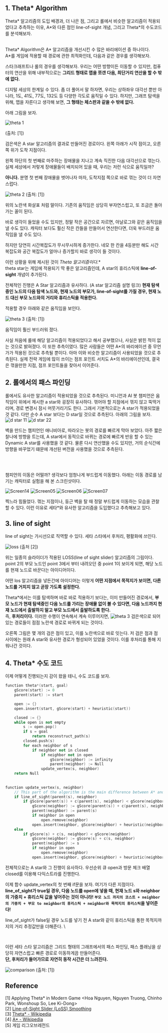 ## 1. Theta* Algorithm 
Theta\* 알고리즘의 도입 배경과, 더 나은 점, 그리고 롤에서 비슷한 알고리즘이 적용되었다고 추측하는 이유, A\*와 다른 점인 line-of-sight 개념, 그리고 Theta*의 수도코드를 분석해보자. 
<br> <br>

Theta* Algorithm은 A* 알고리즘을 개선시킨 수 많은 바리에이션 중 하나이다. <br>
A*를 게임에 적용할 때 경로에 관한 최적화인데, 다음과 같은 경우를 생각해보자. <br>

스타크래프트나 롤의 경우를 생각해보자. 우리는 어떤 방향이든 이동할 수 있지만, 컴퓨터의 연산을 위해 내부적으로는 **그리드 형태로 맵을 쪼갠 다음, 최단거리 연산을 할 수 밖에 없다.** <br>

디지털 세상의 한계일 수 있다.
좀 더 풀어서 말 하자면, 우리는 상하좌우 대각선 뿐만 아니라, 1도, 41도, 77도, 132도 등 다양한 각도로 움직일 수 있다. 하지만, 그래프 탐색을 위해, 맵을 자른다고 생각해 보면, **그 형태는 체스판과 같을 수 밖에 없다.** <br>

아래 그림을 보자.

![theta 1](https://user-images.githubusercontent.com/71186266/199237948-b29fd0cd-8033-4afb-9aef-0609df64007f.png)

(출처: [1]) <br>

검은색은 A star 알고리즘의 결과로 만들어진 경로이다. 왼쪽 아래가 시작 점이고, 오른쪽 위가 도착 지점이다. <br> 

왼쪽 하단의 첫 번째로 마주하는 장애물을 지나고 계속 직진한 다음 대각선으로 꺾는다. 실제 세상에서 저렇게 장애물들이 배치되어 있을 때, 우리는 저런 식으로 움직일까? <br>

**아니다.** 분명 첫 번째 장애물을 벗어나자 마자, 도착지점 쪽으로 바로 꺾는 것이 더 자연스럽다. 

![theta 2](https://user-images.githubusercontent.com/71186266/199239054-d3e814f4-8771-4bf4-98fe-74e1d5fbbc38.png)
(출처: [1]) <br>


위의 노란색 화살표 처럼 말이다. 기존의 움직임은 상당히 부자연스럽고, 또 조금은 돌아가는 꼴이 된다. <br>



바로 생각이 들었을 수도 있지만, 정말 작은 공간으로 자르면, 아날로그와 같은 움직임을 낼 수도 있다. 캐릭터 보다도 훨신 작은 칸들을 만들어서 연산한다면, 더욱 부드러운 움직임을 낼 수도 있다. <br> 

하지만 당연히 시간복잡도가 무시무시하게 증가한다. 네모 한 칸을 4등분만 해도 시간 복잡도와 공간 복잡도가 얼마나 증가할지 바로 생각이 들 것이다. <br>

이런 상황을 위해 제시된 것이 **Theta* 알고리즘이다.** <br> 
theta star는 게임에 적용되기 딱 좋은 알고리즘인데, A star의 휴리스틱에 **line-of-sight** 개념이 추가된다. <br>

전체적인 진행은 A Star 알고리즘과 유사하다. (A star 알고리즘 설명 링크) **현재 탐색중인 노드의 다음 탐색 노드와, 현재 노드의 부모가, line-of-sight를 가질 경우, 현재 노드 대신 부모 노드와의 거리와 휴리스틱을 적용한다.** <br>

적용할 경우 아래와 같은 움직임을 보인다.

![theta 3](https://user-images.githubusercontent.com/71186266/199240769-bf9a957c-c2ca-4899-ba6f-a5af9d1079fb.png)
(출처: [1]) <br>

움직임이 훨신 부드러워 졌다. <br>

사실 처음에 롤에 해당 알고리즘이 적용되었다고 해서 공부했으나, 사실은 밝힌 적이 없는 것으로 밝혀졌다. 이 또한 추측이였다. 많은 사람들은 어떤 A\*의 바리에이션 중 무언가가 적용된 것으로 추측될 뿐이다. 아마 이와 비슷한 알고리즘이 사용되었을 것으로 추측된다. 실제 전략 게임에 많이 쓰이는 점프 포인트 서치도 A\*의 바리에이션인데, 결국은 꺾을만한 지점, 점프 포인트들을 찾아서 이어준다. <br>

## 2. 롤에서의 패스 파인딩
롤에서도 유사한 알고리즘이 적용되었을 것으로 추측된다. 미니언과 AI 봇 챔피언은 움직임이 위에서 제시한 a star와 굉장히 유사하다. 꺾어야 할 지점에서 꺾지 않고 뚝딱거리며, 경로 변경시 잠시 머뭇거리기도 한다. 그래서 기본적으로는 A star가 적용되었을 것 같다. 다만 순수 A star 보다는 D star일 것으로 추측된다. 아래의 그림을 보자. 
![d star 11](https://user-images.githubusercontent.com/71186266/199243520-8d84c8ce-40df-4bc5-9e67-e0930c737e85.png)
![d star 22](https://user-images.githubusercontent.com/71186266/199243531-8cfae63c-cd74-44d6-adaa-83ba86cdef9a.png)

벽을 만드는 챔피언인 애니비아로, 따라오는 봇의 경로를 빠르게 막아 보았다. 아주 짧은 찰나에 방향을 트는데, A star에서 동적으로 바뀌는 경로에 빠르게 반응 할 수 있는 Dynamic A star를 사용했을 것 같다. 물론 다시 연산했을 수도 있지만, 거의 순식간에 방향을 바꾸었기 떄문에 개선된 버전을 사용했을 것으로 추측된다.

<br> <br>

챔피언의 이동은 어떨까? 생각보다 엄청나게 부드럽게 이동했다. 아래는 이동 경로를 남기는 캐릭터로 실험을 해 본 스크린샷이다.

![Screen14](https://user-images.githubusercontent.com/71186266/199244703-ccc9b768-1e35-4b81-aaab-c8206f508377.png)
![Screen05](https://user-images.githubusercontent.com/71186266/199244708-bd5e8e24-1d38-43ee-9c0a-0edce3f6a9a4.png)
![Screen06](https://user-images.githubusercontent.com/71186266/199244712-65ec8cc9-cffc-4c14-bff5-49457fecbc70.png)
![Screen07](https://user-images.githubusercontent.com/71186266/199244714-3e21bab9-95ec-4c84-9bb2-45bcd31957f3.png)

찍느라 힘들었다. 꺾는 지점이나, 둥근 벽을 탈 때 정말 부드럽게 이동하는 모습을 관찰 할 수 있다. 이런 이유로 세타*와 유사한 알고리즘을 도입했다고 추측해보고 있다.

## 3. line of sight
line of sight는 가시선으로 직역할 수 있다. 세타 스타에서 후처리, 평활화에 쓰인다. 

![loss](https://user-images.githubusercontent.com/71186266/199245920-b6c47c12-f306-4a2c-ac22-d20c925ce791.png)
(출처 [2]) <br>


위는 일종의 슬라이더가 적용된 LOSS(line of sight slider) 알고리즘의 그림이다. point 2의 부모 노드인 point 3에서 부터 내려오던 중 point 1이 보이게 되면, 해당 노드를 현재 노드로 바꾼다는 아이디어이다. <br>

어떤 los 알고리즘을 넣든간에 아이디어는 이렇게 **어떤 지점에서 목적지가 보이면, 다른 노드를 거치지 않고 곧장 가도록 설정한다.** <br>

Theta\*에서는 이를 탐색하며 바로 바로 적용하기 보다는, 이미 만들어진 경로에서, **부모 노드가 현재 탐색중인 다음 노드를 가리는 장애물 없이 볼 수 있다면, 다음 노드까지 현재 노드에서 출발하지 말고 부모 노드에서 출발하도록 한다.** <br>
즉, **후처리이다.** 이러한 수행이 연속해서 계속 이루어지면, 
![theta 3](https://user-images.githubusercontent.com/71186266/199240769-bf9a957c-c2ca-4899-ba6f-a5af9d1079fb.png)
검은색으로 되어 있는 경로들이 점점 노란색 경로로 바뀌게 되는 것이다. <br>

오른쪽 그림은 몇 개의 검은 점이 있고, 이를 노란색으로 바로 잇는다. 저 검은 점과 점 사이에는 원래 A star와 유사한 경로가 형성되어 있었을 것이다. 이를 후처리를 통해 지워나간 것이다.


## 4. Theta* 수도 코드
이제 어떻게 진행되는지 감이 왔을 테니, 수도 코드를 보자.

```c++
function theta*(start, goal)
    gScore(start) := 0
    parent(start) := start

    open := {}
    open.insert(start, gScore(start) + heuristic(start))

    closed := {}
    while open is not empty
        s := open.pop()
        if s = goal
            return reconstruct_path(s)
        closed.push(s)
        for each neighbor of s
            if neighbor not in closed
                if neighbor not in open
                    gScore(neighbor) := infinity
                    parent(neighbor) := Null
                update_vertex(s, neighbor)
    return Null
            
    
function update_vertex(s, neighbor)
    // This part of the algorithm is the main difference between A* and Theta*
    if line_of_sight(parent(s), neighbor)
        if gScore(parent(s)) + c(parent(s), neighbor) < gScore(neighbor)
            gScore(neighbor) := gScore(parent(s)) + c(parent(s), neighbor)
            parent(neighbor) := parent(s)
            if neighbor in open
                open.remove(neighbor)
            open.insert(neighbor, gScore(neighbor) + heuristic(neighbor))
    else
        if gScore(s) + c(s, neighbor) < gScore(neighbor)
            gScore(neighbor) := gScore(s) + c(s, neighbor)
            parent(neighbor) := s
            if neighbor in open
                open.remove(neighbor)
            open.insert(neighbor, gScore(neighbor) + heuristic(neighbor))
```

전체적으로는 A star와 그 진행이 유사하다. 우선순위 큐 open과 방문 체크 배열 closed를 이용해 다익스트라를 진행한다. <br>

이제 함수 update_vertex의 첫 번째 if문을 보자. 여기가 다른 지점이다. <br>
**line_of_sight가 true일 경우, 다음 노드를 open에 넣을 때, 현재 노드 s와 neighbor의 가중치 + 휴리스틱 값을 넣어주는 것이 아니라! `부모 노드 까지의 코스트 + neighbor의 가중치 + 부모 to neighbor의 휴리스틱 + neighbor와 목적지의 휴리스틱`을 넣어준다!** <br>

line_of_sight가 false일 경우 노드를 넣기 전 A star와 같이 휴리스틱을 통한 목적지까지의 거리 추정값만을 더해준다. \

<br>

이런 세타 스타 알고리즘은 그리드 형태의 그래프에서의 패스 파인딩, 패스 플래닝을 상당히 자연스럽고 빠른 경로로 이동하게끔 만들어준다. <br> **단, 후처리가 들어가므로 자연히 동작 시간은 더 느려진다.**

![comparison](https://user-images.githubusercontent.com/71186266/199248565-803681b6-96e2-4f5d-acc0-5ef2d00c01f5.png)
(출처: [1])
## Reference
[1] Applying Theta* in Modern Game <Hoa Nguyen, Nguyen Truong, Chinho Park, Wonshoup So, Lee Ki-Dong> <br> 
[2] [Line-of-Sight Slider (LoSS) Smoothing <Nickson Joram>](https://medium.com/nerd-for-tech/line-of-sight-slider-loss-smoothing-5ee2c90af58d) <br> 
[3] [Theta* - Wikipedia](https://en.wikipedia.org/wiki/Theta*) <br> 
[4] [A* - Wikipedia](https://en.wikipedia.org/wiki/A*_search_algorithm) <br> 
[5] 게임 리그오브레전드 <br> 
